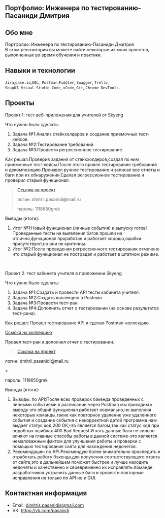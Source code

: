 ## Портфолио: Инженера по тестированию-Пасаниди Дмитрия

## Обо мне 

Портфолио: Инженера по тестированию-Пасаниди Дмитрия <br>
В этом репозитории вы можете найти некоторые из моих проектов, выполненных во время обучения и практики.
<br>

## Навыки и технологии
``Jira``,``qase.io``,``SQL``,`` Postman``,``Fiddler``, ``Swagger``, ``Trello``, <br>
``SoapUI``, ``Visual Studio Code``, ``xCode``, ``Git``, ``Chrome DevTools``.




## Проекты

<p> Проект 1: тест веб-приложения для учителей от Skyeng</p>
<p>Что нужно было сделать:<p>
<ol>
  <li>Задача №1:Анализ стейкхолдеров и создание приемочных тест-кейсов.</li>
  <li>Задача №2:Тестирование требований.</li>
  <li>Задача №3:Провести регрессионное тестирование.</li>
</ol>

<p>Как решал:Проверив задания от стейкхолдеров,создал по ним приемочные тест-кейсы.После этого провел тестирование требований и декомпозицию.Произвел ручное тестирование и записал все отчеты и баги при их обнаружении.Сделал регрессионное тестирование и проверил старый функционал.<p>

> <a href="https://pasanidi.atlassian.net/wiki/spaces/~712020ec55201464d74af58c7c31dc369e64e5/pages/33316/1-+2-+.">Ссылка на проект</a>
> <p> логин: dmitrii.pasanidi@mail.ru </p>
> <p> пароль: 1118650grek </p>
 
 <p>Выводы (итоги):<p>
<ol>
  <li>Итог №1:Новый функционал (личные события) к выпуску готов! Проведенные тесты на выявления багов прошли на отлично,функционал проработан и работает хорошо,ошибки присутствуют,но они не критичны.</li>
  <li>Итог №2:После проведения регрессионного тестирования отмечено что старый функционал не пострадал и работает в штатном режиме.</li>
</ol>


<br> 

<p> Проект 2: тест кабинета учителя в приложении Skyeng</p>
<p>Что нужно было сделать:<p>
<ol>
  <li>Задача №1:Создать и провести API тесты кабинета учителя.</li>
  <li>Задача №2:Создать коллекцию в Postman</li>
  <li>Задача №3:Провести тест-ран.</li>
  <li>Задача №4:Дополнить отчет о тестировании (на основе результатов тест-рана).</li>
</ol>

<p>Как решал: Провел тестирование API и сделал Postman-коллекцию</p>
<a href="<курсовая №2.postman_collection.json>">Ссылка на коллекцию</a>
<p>Провел тест-ран и дополнил отчет о тестировании.</p>

>  <a href="https://pasanidi.atlassian.net/wiki/spaces/~712020ec55201464d74af58c7c31dc369e64e5/pages/33316/1-+2-+.">Ссылка на проект</a>
<p> логин: dmitrii.pasanidi@mail.ru </p>
> <p> пароль: 1118650grek </p>

 <p>Выводы (итоги):<p>
<ol>
  <li>Выводы: по API:После всех проверок бэкенда проведенных с личными событиями в расписании через Postman мы приходим к выводу что общий функционал работает нормально,но выполняя некоторые команды,такие как повторное удаление уже удаленного события и создание события с некорректной датой программа нам выдает статус код 200 ОК,что является багом,так как статус код при подобных ошибках 400 Bad Request.И хоть данные баги не сильно влияют на главные способы работы в данной системе-это является немаловажным фактом для улучшения работы и проверки с помощью тестирования сайта для нахождения недочетов.</li>
  <li>Рекомендации: по API:Рекомендую более внимательно проследить и отработать работу бэкенда,для получения соответствующего ответа от сайта,это в дальнейшем поможет быстрее и лучше находить недочеты и качественно и своевременно их исправлять.Команде разработчиков устранить данные баги и провести повторные исправления не только по API но и  GUI.</li>
</ol>



## Контактная информация
- Email: dimitris.pasanidis@mail.com
- VK: https://vk.com/pasanidi